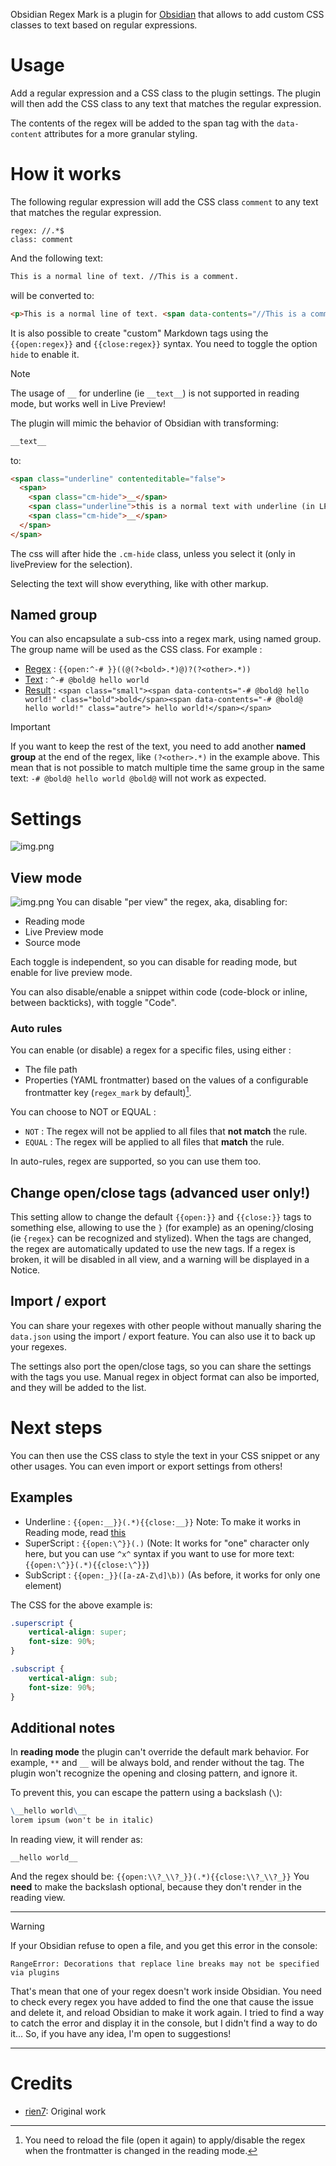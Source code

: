 Obsidian Regex Mark is a plugin for [Obsidian](https://obsidian.md/) that allows to add custom CSS classes to text based on regular expressions.

# Usage

Add a regular expression and a CSS class to the plugin settings. The plugin will then add the CSS class to any text that matches the regular expression.

The contents of the regex will be added to the span tag with the `data-content` attributes for a more granular styling.

# How it works

The following regular expression will add the CSS class `comment` to any text that matches the regular expression.

```
regex: //.*$
class: comment
```

And the following text:

```markdown
This is a normal line of text. //This is a comment.
```

will be converted to:

```html
<p>This is a normal line of text. <span data-contents="//This is a comment." class="comment">//This is a comment.</span></p>
```

It is also possible to create "custom" Markdown tags using the `{{open:regex}}` and `{{close:regex}}` syntax. You need to toggle the option `hide` to enable it.

> [!NOTE]
> The usage of `__` for underline (ie `__text__`) is not supported in reading
> mode, but works well in Live Preview!

The plugin will mimic the behavior of Obsidian with transforming:

```markdown
__text__
```

to:

```html
<span class="underline" contenteditable="false">
  <span>
    <span class="cm-hide">__</span>
    <span class="underline">this is a normal text with underline (in LP)</span>
    <span class="cm-hide">__</span>
  </span>
</span>
```

The css will after hide the `.cm-hide` class, unless you select it (only in livePreview for the selection).

Selecting the text will show everything, like with other markup.

## Named group
You can also encapsulate a sub-css into a regex mark, using named group. The group name will be used as the CSS class.
For example :
- <u>Regex</u> : `{{open:^-# }}((@(?<bold>.*)@)?(?<other>.*))`
- <u>Text</u> : `^-# @bold@ hello world`
- <u>Result</u> : `<span class="small"><span data-contents="-# @bold@ hello world!" class="bold">bold</span><span data-contents="-# @bold@ hello world!" class="autre"> hello world!</span></span>`

> [!important]
> If you want to keep the rest of the text, you need to add another **named group** at the end of the regex, like `(?<other>.*)` in the example above.
> This mean that is not possible to match multiple time the same group in the same text: `-# @bold@ hello world @bold@` will not work as expected.

# Settings

![img.png](_assets/settings.png)

## View mode

![img.png](_assets/view_mode.png)
You can disable "per view" the regex, aka, disabling for:

- Reading mode
- Live Preview mode
- Source mode

Each toggle is independent, so you can disable for reading mode, but enable for live preview mode.

You can also disable/enable a snippet within code (code-block or inline, between backticks), with toggle "Code".

### Auto rules

You can enable (or disable) a regex for a specific files, using either :
- The file path 
- Properties (YAML frontmatter) based on the values of a configurable frontmatter key (`regex_mark` by default)[^1].

You can choose to NOT or EQUAL : 
- `NOT` : The regex will not be applied to all files that **not match** the rule.
- `EQUAL` : The regex will be applied to all files that **match** the rule.

In auto-rules, regex are supported, so you can use them too.

## Change open/close tags (advanced user only!)

This setting allow to change the default `{{open:}}` and `{{close:}}` tags to something else, allowing to use the `}` (for example) as an opening/closing (ie `{regex}` can be recognized and stylized). When the tags are changed, the regex are automatically updated to use the new tags. If a regex is broken, it will be disabled in all view, and a warning will be displayed in a Notice.

## Import / export

You can share your regexes with other people without manually sharing the `data.json` using the import / export feature. You can also use it to back up your regexes.

The settings also port the open/close tags, so you can share the settings with the tags you use. Manual regex in object format can also be imported, and they will be added to the list.

# Next steps

You can then use the CSS class to style the text in your CSS snippet or any other usages. You can even import or export settings from others!

## Examples

- Underline : `{{open:__}}(.*){{close:__}}`
  Note: To make it works in Reading mode, read [this](#additional-notes)
- SuperScript : `{{open:\^}}(.)` (Note: It works for "one" character only here, but you can use
  `^x^` syntax if you want to use for more text:
  `{{open:\^}}(.*){{close:\^}}`)
- SubScript : `{{open:_}}([a-zA-Z\d]\b))` (As before, it works for only one element)

The CSS for the above example is:

```css
.superscript {
    vertical-align: super;
    font-size: 90%;
}

.subscript {
    vertical-align: sub;
    font-size: 90%;
}
```

## Additional notes

In **reading mode** the plugin can't override the default mark behavior. For example, `**` and `__` will be always bold, and render without the tag. The plugin won't recognize the opening and closing pattern, and ignore it.

To prevent this, you can escape the pattern using a backslash (`\`):

```md
\__hello world\__
lorem ipsum (won't be in italic)
```

In reading view, it will render as:

```text
__hello world__
```

And the regex should be: `{{open:\\?_\\?_}}(.*){{close:\\?_\\?_}}`
You **need** to make the backslash optional, because they don't render in the reading view.

---
> [!WARNING]
> If your Obsidian refuse to open a file, and you get this error in the console:
>
> ```shell
> RangeError: Decorations that replace line breaks may not be specified via plugins
> ```
> That's mean that one of your regex doesn't work inside Obsidian. You need to check every regex you have added to find the one that cause the issue and delete it, and reload Obsidian to make it work again.
> I tried to find a way to catch the error and display it in the console, but I didn't find a way to do it... So, if you have any idea, I'm open to suggestions!

---

# Credits

- [rien7](https://github.com/rien7/obsidian-regex-mark): Original work

[^1]: You need to reload the file (open it again) to apply/disable the regex when the frontmatter is changed in the reading mode.

